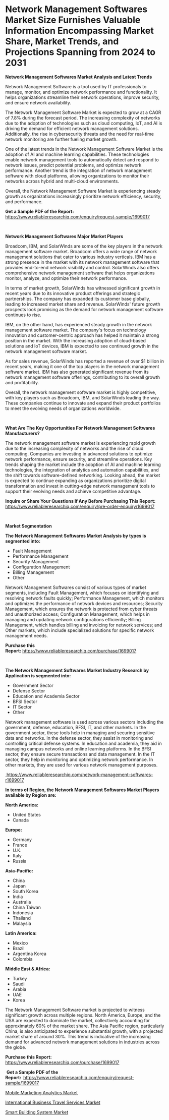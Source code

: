 <p><h1>Network Management Softwares Market Size Furnishes Valuable Information Encompassing Market Share, Market Trends, and Projections Spanning from 2024 to 2031</h1></p><p><strong>Network Management Softwares Market Analysis and Latest Trends</strong></p>
<p><p>Network Management Software is a tool used by IT professionals to manage, monitor, and optimize network performance and functionality. It helps organizations streamline their network operations, improve security, and ensure network availability. </p><p>The Network Management Software Market is expected to grow at a CAGR of 7.8% during the forecast period. The increasing complexity of networks due to the adoption of technologies such as cloud computing, IoT, and AI is driving the demand for efficient network management solutions. Additionally, the rise in cybersecurity threats and the need for real-time network monitoring are further fueling market growth.</p><p>One of the latest trends in the Network Management Software Market is the adoption of AI and machine learning capabilities. These technologies enable network management tools to automatically detect and respond to network issues, predict potential problems, and optimize network performance. Another trend is the integration of network management software with cloud platforms, allowing organizations to monitor their networks across hybrid and multi-cloud environments.</p><p>Overall, the Network Management Software Market is experiencing steady growth as organizations increasingly prioritize network efficiency, security, and performance.</p></p>
<p><strong>Get a Sample PDF of the Report:&nbsp;</strong> <a href="https://www.reliableresearchiq.com/enquiry/request-sample/1699017">https://www.reliableresearchiq.com/enquiry/request-sample/1699017</a></p>
<p>&nbsp;</p>
<p><strong>Network Management Softwares Major Market Players</strong></p>
<p><p>Broadcom, IBM, and SolarWinds are some of the key players in the network management software market. Broadcom offers a wide range of network management solutions that cater to various industry verticals. IBM has a strong presence in the market with its network management software that provides end-to-end network visibility and control. SolarWinds also offers comprehensive network management software that helps organizations monitor, analyze, and optimize their network performance.</p><p>In terms of market growth, SolarWinds has witnessed significant growth in recent years due to its innovative product offerings and strategic partnerships. The company has expanded its customer base globally, leading to increased market share and revenue. SolarWinds' future growth prospects look promising as the demand for network management software continues to rise.</p><p>IBM, on the other hand, has experienced steady growth in the network management software market. The company's focus on technology innovation and customer-centric approach has helped it maintain a strong position in the market. With the increasing adoption of cloud-based solutions and IoT devices, IBM is expected to see continued growth in the network management software market.</p><p>As for sales revenue, SolarWinds has reported a revenue of over $1 billion in recent years, making it one of the top players in the network management software market. IBM has also generated significant revenue from its network management software offerings, contributing to its overall growth and profitability.</p><p>Overall, the network management software market is highly competitive, with key players such as Broadcom, IBM, and SolarWinds leading the way. These companies continue to innovate and expand their product portfolios to meet the evolving needs of organizations worldwide.</p></p>
<p>&nbsp;</p>
<p><strong>What Are The Key Opportunities For Network Management Softwares Manufacturers?</strong></p>
<p><p>The network management software market is experiencing rapid growth due to the increasing complexity of networks and the rise of cloud computing. Companies are investing in advanced solutions to optimize network performance, ensure security, and streamline operations. Key trends shaping the market include the adoption of AI and machine learning technologies, the integration of analytics and automation capabilities, and the shift towards software-defined networking. Looking ahead, the market is expected to continue expanding as organizations prioritize digital transformation and invest in cutting-edge network management tools to support their evolving needs and achieve competitive advantage.</p></p>
<p><strong>Inquire or Share Your Questions If Any Before Purchasing This Report:</strong> <a href="https://www.reliableresearchiq.com/enquiry/pre-order-enquiry/1699017">https://www.reliableresearchiq.com/enquiry/pre-order-enquiry/1699017</a></p>
<p>&nbsp;</p>
<p><strong>Market Segmentation</strong></p>
<p><strong>The Network Management Softwares Market Analysis by types is segmented into:</strong></p>
<p><ul><li>Fault Management</li><li>Performance Management</li><li>Security Management</li><li>Configuration Management</li><li>Billing Management</li><li>Other</li></ul></p>
<p><p>Network Management Softwares consist of various types of market segments, including Fault Management, which focuses on identifying and resolving network faults quickly; Performance Management, which monitors and optimizes the performance of network devices and resources; Security Management, which ensures the network is protected from cyber threats and unauthorized access; Configuration Management, which helps in managing and updating network configurations efficiently; Billing Management, which handles billing and invoicing for network services; and Other markets, which include specialized solutions for specific network management needs.</p></p>
<p><strong>Purchase this Report:&nbsp;</strong><a href="https://www.reliableresearchiq.com/purchase/1699017">https://www.reliableresearchiq.com/purchase/1699017</a></p>
<p>&nbsp;</p>
<p><strong>The Network Management Softwares Market Industry Research by Application is segmented into:</strong></p>
<p><ul><li>Government Sector</li><li>Defense Sector</li><li>Education and Academia Sector</li><li>BFSI Sector</li><li>IT Sector</li><li>Other</li></ul></p>
<p><p>Network management software is used across various sectors including the government, defense, education, BFSI, IT, and other markets. In the government sector, these tools help in managing and securing sensitive data and networks. In the defense sector, they assist in monitoring and controlling critical defense systems. In education and academia, they aid in managing campus networks and online learning platforms. In the BFSI sector, they ensure secure transactions and data management. In the IT sector, they help in monitoring and optimizing network performance. In other markets, they are used for various network management purposes.</p></p>
<p><a href="https://www.reliableresearchiq.com/network-management-softwares-r1699017">&nbsp;https://www.reliableresearchiq.com/network-management-softwares-r1699017</a></p>
<p><strong>In terms of Region, the Network Management Softwares Market Players available by Region are:</strong></p>
<p>
    <p> <strong> North America: </strong>
        <ul>
            <li>United States</li>
            <li>Canada</li>
        </ul>
        </p> 
    <p> <strong> Europe: </strong>
        <ul>
            <li>Germany</li>
            <li>France</li>
            <li>U.K.</li>
            <li>Italy</li>
            <li>Russia</li>
        </ul>
        </p> 
    <p> <strong> Asia-Pacific: </strong>
        <ul>
            <li>China</li>
            <li>Japan</li>
            <li>South Korea</li>
            <li>India</li>
            <li>Australia</li>
            <li>China Taiwan</li>
            <li>Indonesia</li>
            <li>Thailand</li>
            <li>Malaysia</li>
        </ul>
        </p> 
    <p> <strong> Latin America: </strong>
        <ul>
            <li>Mexico</li>
            <li>Brazil</li>
            <li>Argentina Korea</li>
            <li>Colombia</li>
        </ul>
        </p> 
    <p> <strong> Middle East & Africa: </strong>
        <ul>
            <li>Turkey</li>
            <li>Saudi</li>
            <li>Arabia</li>
            <li>UAE</li>
            <li>Korea</li>
        </ul>
    </p>
    </p>
<p><p>The Network Management Software market is projected to witness significant growth across multiple regions. North America, Europe, and the USA are expected to dominate the market, collectively accounting for approximately 60% of the market share. The Asia Pacific region, particularly China, is also anticipated to experience substantial growth, with a projected market share of around 30%. This trend is indicative of the increasing demand for advanced network management solutions in industries across the globe.</p></p>
<p><strong>Purchase this Report: </strong><a href="https://www.reliableresearchiq.com/purchase/1699017">https://www.reliableresearchiq.com/purchase/1699017</a></p>
<p>&nbsp;<strong>Get a Sample PDF of the Report:&nbsp;&nbsp;</strong><a href="https://www.reliableresearchiq.com/enquiry/request-sample/1699017">https://www.reliableresearchiq.com/enquiry/request-sample/1699017</a></p>
<p><strong></strong></p>
<p><p><a href="https://github.com/arabintang013/Market-Research-Report-List-1/blob/main/mobile-marketing-analytics-market.md">Mobile Marketing Analytics Market</a></p><p><a href="https://github.com/FredaSauer/Market-Research-Report-List-1/blob/main/international-business-travel-services-market.md">International Business Travel Services Market</a></p><p><a href="https://github.com/kishanagarner91/Market-Research-Report-List-1/blob/main/smart-building-system-market.md">Smart Building System Market</a></p></p>